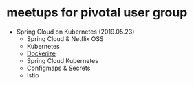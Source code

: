 # meetups for pivotal user group

- Spring Cloud on Kubernetes (2019.05.23)
  - Spring Cloud & Netflix OSS
  - Kubernetes
  - [Dockerize](spring-cloud-kubernetes-201905/dockerize.md)
  - Spring Cloud Kubernetes
  - Configmaps & Secrets
  - Istio

